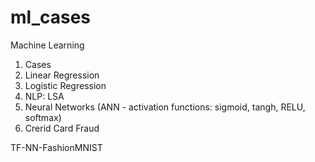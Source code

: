 # ml_cases
Machine Learning
1) Cases
2) Linear Regression
3) Logistic Regression
4) NLP: LSA
5) Neural Networks (ANN - activation functions: sigmoid, tangh, RELU, softmax)
6) Crerid Card Fraud

TF-NN-FashionMNIST
